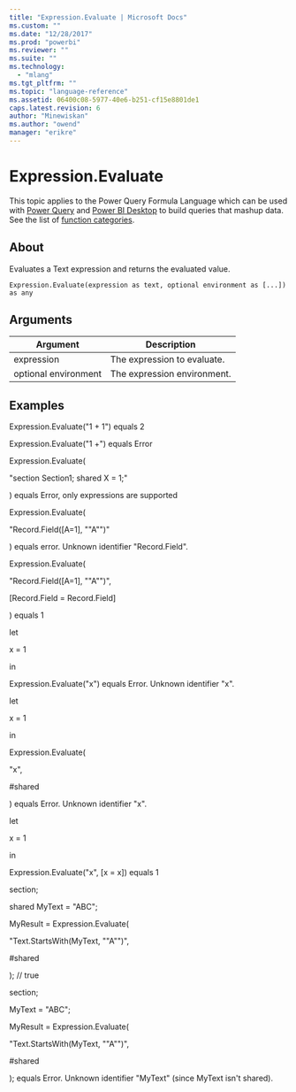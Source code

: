 ```yaml
---
title: "Expression.Evaluate | Microsoft Docs"
ms.custom: ""
ms.date: "12/28/2017"
ms.prod: "powerbi"
ms.reviewer: ""
ms.suite: ""
ms.technology: 
  - "mlang"
ms.tgt_pltfrm: ""
ms.topic: "language-reference"
ms.assetid: 06400c08-5977-40e6-b251-cf15e8801de1
caps.latest.revision: 6
author: "Minewiskan"
ms.author: "owend"
manager: "erikre"
---
```

# Expression.Evaluate
This topic applies to the Power Query Formula Language which can be used with [Power Query](https://support.office.com/article/Introduction-to-Microsoft-Power-Query-for-Excel-6E92E2F4-2079-4E1F-BAD5-89F6269CD605) and [Power BI Desktop](http://go.microsoft.com/fwlink/p/?LinkId=618607) to build queries that mashup data. See the list of [function categories](https://msdn.microsoft.com/en-us/library/mt211003.aspx).  
  
## About  
Evaluates a Text expression and returns the evaluated value.  
  
```  
Expression.Evaluate(expression as text, optional environment as [...]) as any  
```  
  
## Arguments  
  
|Argument|Description|  
|------------|---------------|  
|expression|The expression to evaluate.|  
|optional environment|The expression environment.|  
  
## Examples  
Expression.Evaluate("1 + 1") equals 2  
  
Expression.Evaluate("1 +") equals Error  
  
Expression.Evaluate(  
  
"section Section1; shared X = 1;"  
  
)  equals  Error, only expressions are supported  
  
Expression.Evaluate(  
  
"Record.Field([A=1], ""A"")"  
  
)  equals  error. Unknown identifier "Record.Field".  
  
Expression.Evaluate(  
  
"Record.Field([A=1], ""A"")",  
  
[Record.Field = Record.Field]  
  
)  equals  1  
  
let  
  
x = 1  
  
in  
  
Expression.Evaluate("x") equals Error. Unknown identifier "x".  
  
let  
  
x = 1  
  
in  
  
Expression.Evaluate(  
  
"x",  
  
\#shared  
  
) equals Error. Unknown identifier "x".  
  
let  
  
x = 1  
  
in  
  
Expression.Evaluate("x", [x = x]) equals 1  
  
section;  
  
shared MyText = "ABC";  
  
MyResult = Expression.Evaluate(  
  
"Text.StartsWith(MyText, ""A"")",  
  
\#shared  
  
); // true  
  
section;  
  
MyText = "ABC";  
  
MyResult = Expression.Evaluate(  
  
"Text.StartsWith(MyText, ""A"")",  
  
\#shared  
  
); equals Error. Unknown identifier "MyText" (since MyText isn't shared).  
  
